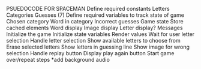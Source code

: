 PSUEDOCODE FOR SPACEMAN
Define required constants
Letters
Categories
Guesses (7)
Define required variables to track state of game
Chosen category
Word in category
Incorrect guesses
Game state
Store cached elements
Word display
Image display
Letter display?
Messages
Initialize the game
Initialize state variables
Render values
Wait for user letter selection
Handle letter selection
Show available letters to choose from
Erase selected letters
Show letters in guessing line
Show image for wrong selection
Handle replay button
Display play again button
Start game over/repeat steps
*add background audio
